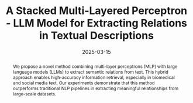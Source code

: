 ---
layout: 'publication'
title: "A Stacked Multi-Layered Perceptron - LLM Model for Extracting Relations in Textual Descriptions"
collection: publications
type: 'conference'
permalink: /publication/2025-mlp-llm-text-relations
excerpt: "We designed a novel approach using a stacked multi-layered perceptron (MLP) integrated with large language models (LLMs) to extract semantic relations from unstructured textual data."
date: 2025-03-15
venue: 'IEEE Symposium on Computational Intelligence in Natural Language Processing and Social Media'
paperurl: '#'
authors: '<strong>Hashmath Shaik</strong>'
thumbnail: 'text-relations.jpg'
# videourl: '#'
abstract: 'We propose a novel method combining multi-layer perceptrons (MLP) with large language models (LLMs) to extract semantic relations from text. This hybrid approach enables high-accuracy information retrieval, especially in biomedical and social media text. Our experiments demonstrate that this method outperforms traditional NLP pipelines in extracting meaningful relationships from large-scale datasets.'
bibtex: '@inproceedings{shaik2025mlp,
 <br> author = {Shaik, Hashmath},
 <br> booktitle = {IEEE Symposium on Computational Intelligence in NLP and Social Media},
 <br> title = {A Stacked Multi-Layered Perceptron - LLM Model for Extracting Relations in Textual Descriptions},
 <br> year = {2025}
<br> }'
---
